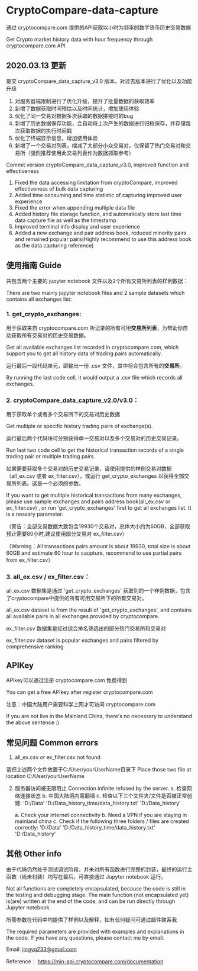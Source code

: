# CryptoCompare-data-capture
通过 cryptocompare.com 提供的API获取以小时为频率的数字货币历史交易数据

Get Crypto market history data with hour frequency through cryptocompare.com API

## 2020.03.13 更新
提交 cryptoCompare_data_capture_v3.0 版本，对过去版本进行了优化以及功能升级
1. 对服务器端限制进行了优化升级，提升了批量数据的获取效率
2. 新增了数据获取时间预估以及时间统计，增加使用体验
3. 优化了同一交易对数据多次获取的数据拼接时的bug
4. 新增了历史数据保存功能，会自动将上次产生的数据进行归档保存，并存储每次获取数据的执行时间戳
5. 优化了终端显示信息，增加使用体验
6. 新增了一个交易对列表，缩减了大部分小众交易对，仅保留了热门交易对和交易所（强烈推荐使用此交易列表作为数据抓取参考）

Commit version cryptoCompare_data_capture_v3.0, improved function and effectiveness
1. Fixed the data accessing limitation from cryptoCompare, improved effectiveness of bulk data capturing
2. Added time consuming and time statistic of capturing improved user experience
3. Fixed the error when appending multiple data file
4. Added history file storage function, and automatically store last time data capture file as well as the timestamp
5. Improved terminal info display and user experience
6. Added a new exchange and pair address book, reduced minority pairs and remained popular pairs(Highly recommend to use this address book as the data capturing reference)



## 使用指南 Guide

共包含两个主要的 jupyter notebook 文件以及2个所有交易所列表的样例数据：

There are two mainly jupyter notebook files and 2 sample datasets which contains all exchanges list:

### 1. get_crypto_exchanges: 

用于获取来自 cryptocompare.com 所记录的所有可用**交易所列表**，为帮助你自动获取所有交易对的历史交易数据。

Get all available exchanges list recorded in cryptocompare.com, which support you to get all history data of trading pairs automatically.

运行最后一段代码单元，即输出一份 .csv 文件，其中将会包含所有的**交易所**。

By running the last code cell, it would output a .csv file which records all exchanges.

### 2. cryptoCompare_data_capture_v2.0/v3.0：

用于获取单个或者多个交易所下的交易对历史数据

Get multiple or specific history trading pairs of exchange(s).

运行最后两个代码块可分别获得单一交易对以及多个交易对的历史交易记录。

Run last two code cell to get the historical transaction records of a single trading pair or multiple trading pairs.

如果需要获取多个交易对的历史交易记录，请使用提供的样例交易对数据（all_ex.csv 或者 ex_filter.csv），或运行 get_crypto_exchanges 以获得全部交易所列表。这是一个必须的参数。

If you want to get multiple historical transactions from many exchanges, please use sample exchanges and pairs address book(all_ex.csv or ex_filter.csv) , or run 'get_crypto_exchanges' first to get all exchanges list. It is a nessary parameter.

（警告：全部交易数据大致包含19930个交易对，总体大小约为60GB，全部获取预计需要80小时,建议使用部分交易对 ex_filter.csv）

（Warning：All transactions pairs amount is about 19930, total size is about 60GB and estimate 60 hour to caupture, recommend to use partial pairs from ex_filter.csv）

### 3. all_ex.csv / ex_filter.csv：

all_ex.csv 数据集是通过 'get_crypto_exchanges' 获取到的一个样例数据，包含了cryptocompare中提供的所有可用交易所下的所有交易对。

all_ex.csv dataset is from the result of 'get_crypto_exchanges', and contains all available pairs in all exchanges provided by cryptocompare.

ex_filter.csv 数据集是经过综合排名筛选出的部分热门交易所和交易对

ex_filter.csv dataset is popular exchanges and pairs filtered by comprehensive ranking 

## APIKey

APIkey可以通过注册 cryptocompare.com 免费得到

You can get a free APIkey after register cryptocompare.com

注意：中国大陆用户需要科学上网才可访问 cryptocompare.com

If you are not live in the Mainland China, there's no necessary to understand the above sentence :)

## 常见问题 Common errors

1. all_ex.csv or ex_filter.csv not found

请把上述两个文件放置于C:/User/yourUserName目录下
Place those two file at location C:/User/yourUserName

2. 服务器访问被无限阻止 Connection infinite refused by the server.
   a. 检查网络连接状态
   b. 中国大陆境内需翻墙
   c. 检查以下三个文件夹/文件是否被正常创建:
    'D:/Data'
    'D:/Data_history_time/data_history.txt'
    'D:/Data_history'
    
    a. Check your internet connectivity
    b. Need a VPN if you are staying in mainland china
    c. Check if the following three folders / files are created correctly:
     'D:/Data'
     'D:/Data_history_time/data_history.txt'
     'D:/Data_history'

## 其他 Other info

由于代码仍然处于测试调试阶段，并未对所有函数进行完整的封装，最终的运行主函数（尚未封装）均写在最后，可直接通过 Jupyter notebook 运行。

Not all functions are completely encapsulated, because the code is still in the testing and debugging stage. The main function (not encapsulated yet) is(are) written at the end of the code, and can be run directly through Jupyter notebook.

所需参数在代码中均提供了样例以及解释，如有任何疑问可通过邮件联系我

The required parameters are provided with examples and explanations in the code. If you have any questions, please contact me by email.

Email: jingyq233@gmail.com

Reference：
https://min-api.cryptocompare.com/documentation
